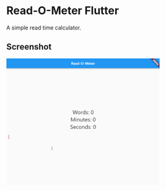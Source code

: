 # Read-O-Meter Flutter

A simple read time calculator.

## Screenshot

<img src="/readometer.gif" alt="drawing" width="400"/>